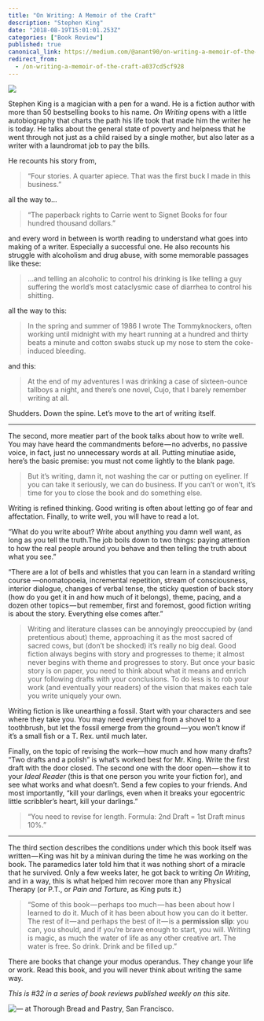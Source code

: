 ```yaml
---
title: "On Writing: A Memoir of the Craft"
description: "Stephen King"
date: "2018-08-19T15:01:01.253Z"
categories: ["Book Review"]
published: true
canonical_link: https://medium.com/@anant90/on-writing-a-memoir-of-the-craft-a037cd5cf928
redirect_from:
  - /on-writing-a-memoir-of-the-craft-a037cd5cf928
---
```


![](/assets/blog/on-writing-a-memoir-of-the-craft/asset-1.jpeg)

Stephen King is a magician with a pen for a wand. He is a fiction author with more than 50 bestselling books to his name. _On Writing_ opens with a little autobiography that charts the path his life took that made him the writer he is today. He talks about the general state of poverty and helpness that he went through not just as a child raised by a single mother, but also later as a writer with a laundromat job to pay the bills.

He recounts his story from,

> “Four stories. A quarter apiece. That was the first buck I made in this business.”

all the way to…

> “The paperback rights to Carrie went to Signet Books for four hundred thousand dollars.”

and every word in between is worth reading to understand what goes into making of a writer. Especially a successful one. He also recounts his struggle with alcoholism and drug abuse, with some memorable passages like these:

> …and telling an alcoholic to control his drinking is like telling a guy suffering the world’s most cataclysmic case of diarrhea to control his shitting.

all the way to this:

> In the spring and summer of 1986 I wrote The Tommyknockers, often working until midnight with my heart running at a hundred and thirty beats a minute and cotton swabs stuck up my nose to stem the coke-induced bleeding.

and this:

> At the end of my adventures I was drinking a case of sixteen-ounce tallboys a night, and there’s one novel, Cujo, that I barely remember writing at all.

Shudders. Down the spine. Let’s move to the art of writing itself.

---

The second, more meatier part of the book talks about how to write well. You may have heard the commandments before — no adverbs, no passive voice, in fact, just no unnecessary words at all. Putting minutiae aside, here’s the basic premise: you must not come lightly to the blank page.

> But it’s writing, damn it, not washing the car or putting on eyeliner. If you can take it seriously, we can do business. If you can’t or won’t, it’s time for you to close the book and do something else.

Writing is refined thinking. Good writing is often about letting go of fear and affectation. Finally, to write well, you will have to read a lot.

“What do you write about? Write about anything you damn well want, as long as you tell the truth.The job boils down to two things: paying attention to how the real people around you behave and then telling the truth about what you see.”

“There are a lot of bells and whistles that you can learn in a standard writing course —onomatopoeia, incremental repetition, stream of consciousness, interior dialogue, changes of verbal tense, the sticky question of back story (how do you get it in and how much of it belongs), theme, pacing, and a dozen other topics — but remember, first and foremost, good fiction writing is about the story. Everything else comes after.”

> Writing and literature classes can be annoyingly preoccupied by (and pretentious about) theme, approaching it as the most sacred of sacred cows, but (don’t be shocked) it’s really no big deal. Good fiction always begins with story and progresses to theme; it almost never begins with theme and progresses to story. But once your basic story is on paper, you need to think about what it means and enrich your following drafts with your conclusions. To do less is to rob your work (and eventually your readers) of the vision that makes each tale you write uniquely your own.

Writing fiction is like unearthing a fossil. Start with your characters and see where they take you. You may need everything from a shovel to a toothbrush, but let the fossil emerge from the ground — you won’t know if it’s a small fish or a T. Rex. until much later.

Finally, on the topic of revising the work—how much and how many drafts? “Two drafts and a polish” is what’s worked best for Mr. King. Write the first draft with the door closed. The second one with the door open — show it to your _Ideal Reader_ (this is that one person you write your fiction for), and see what works and what doesn’t. Send a few copies to your friends. And most importantly, “kill your darlings, even when it breaks your egocentric little scribbler’s heart, kill your darlings.”

> “You need to revise for length. Formula: 2nd Draft = 1st Draft minus 10%.”

---

The third section describes the conditions under which this book itself was written — King was hit by a minivan during the time he was working on the book. The paramedics later told him that it was nothing short of a miracle that he survived. Only a few weeks later, he got back to writing _On Writing_, and in a way, this is what helped him recover more than any Physical Therapy (or P.T., or _Pain and Torture_, as King puts it.)

> “Some of this book — perhaps too much — has been about how I learned to do it. Much of it has been about how you can do it better. The rest of it — and perhaps the best of it — is a **permission slip**: you can, you should, and if you’re brave enough to start, you will. Writing is magic, as much the water of life as any other creative art. The water is free. So drink. Drink and be filled up.”

There are books that change your modus operandus. They change your life or work. Read this book, and you will never think about writing the same way.

_This is #32 in a series of book reviews published weekly on this site._

![— at Thorough Bread and Pastry, San Francisco.](/assets/blog/on-writing-a-memoir-of-the-craft/asset-2.jpeg)
